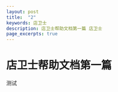 ```yaml
---
layout: post
title:  "2"
keywords: 店卫士
description: 店卫士帮助文档第一篇 店卫士
page_excerpts: true
---
```


# 店卫士帮助文档第一篇

测试
